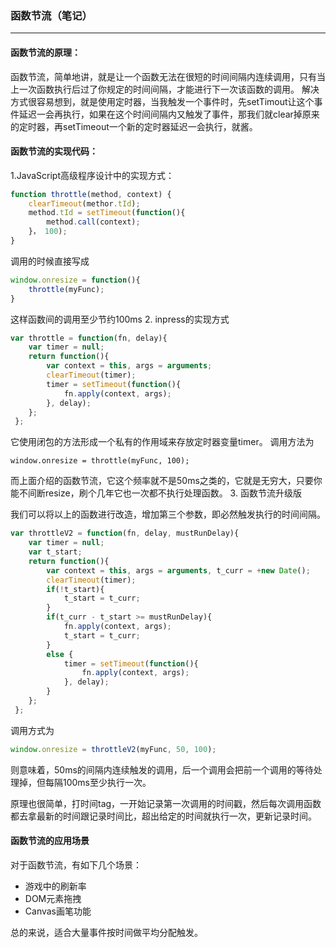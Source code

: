 ### 函数节流（笔记）
---
#### 函数节流的原理： 
函数节流，简单地讲，就是让一个函数无法在很短的时间间隔内连续调用，只有当上一次函数执行后过了你规定的时间间隔，才能进行下一次该函数的调用。
解决方式很容易想到，就是使用定时器，当我触发一个事件时，先setTimout让这个事件延迟一会再执行，如果在这个时间间隔内又触发了事件，那我们就clear掉原来的定时器，再setTimeout一个新的定时器延迟一会执行，就酱。
#### 函数节流的实现代码：
1.JavaScript高级程序设计中的实现方式：
```javascript
function throttle(method, context) {
    clearTimeout(methor.tId);
    method.tId = setTimeout(function(){
        method.call(context);
    }， 100);
}
```
调用的时候直接写成
```javascript
window.onresize = function(){
    throttle(myFunc);
}
```
这样函数间的调用至少节约100ms
2. inpress的实现方式
```javascript
var throttle = function(fn, delay){
 	var timer = null;
 	return function(){
 		var context = this, args = arguments;
 		clearTimeout(timer);
 		timer = setTimeout(function(){
 			fn.apply(context, args);
 		}, delay);
 	};
 };
```
它使用闭包的方法形成一个私有的作用域来存放定时器变量timer。
调用方法为
```
window.onresize = throttle(myFunc, 100);
```
而上面介绍的函数节流，它这个频率就不是50ms之类的，它就是无穷大，只要你能不间断resize，刷个几年它也一次都不执行处理函数。
3. 函数节流升级版

 我们可以将以上的函数进行改造，增加第三个参数，即必然触发执行的时间间隔。
```javascript
var throttleV2 = function(fn, delay, mustRunDelay){
 	var timer = null;
 	var t_start;
 	return function(){
 		var context = this, args = arguments, t_curr = +new Date();
 		clearTimeout(timer);
 		if(!t_start){
 			t_start = t_curr;
 		}
 		if(t_curr - t_start >= mustRunDelay){
 			fn.apply(context, args);
 			t_start = t_curr;
 		}
 		else {
 			timer = setTimeout(function(){
 				fn.apply(context, args);
 			}, delay);
 		}
 	};
 };
```
调用方式为
```javascript
window.onresize = throttleV2(myFunc, 50, 100);
```
则意味着，50ms的间隔内连续触发的调用，后一个调用会把前一个调用的等待处理掉，但每隔100ms至少执行一次。

原理也很简单，打时间tag，一开始记录第一次调用的时间戳，然后每次调用函数都去拿最新的时间跟记录时间比，超出给定的时间就执行一次，更新记录时间。

#### 函数节流的应用场景
对于函数节流，有如下几个场景：

- 游戏中的刷新率
- DOM元素拖拽
- Canvas画笔功能

总的来说，适合大量事件按时间做平均分配触发。